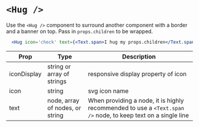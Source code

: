 # `<Hug />`

Use the `<Hug />` component to surround another component with a border and a banner on top.
Pass in `props.children` to be wrapped.

```jsx
  <Hug icon='check' text={<Text.span>I hug my props.children</Text.span>} />
```

Prop | Type | Description
---|---|---
iconDisplay | string or array of strings | responsive display property of icon
icon | string | svg icon name
text | node, array of nodes, or string | When providing a node, it is highly recommended to use a `<Text.span />` node, to keep text on a single line